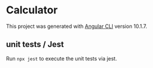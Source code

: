 # Calculator

This project was generated with [Angular CLI](https://github.com/angular/angular-cli) version 10.1.7.

## unit tests / Jest

Run `npx jest` to execute the unit tests via jest.
